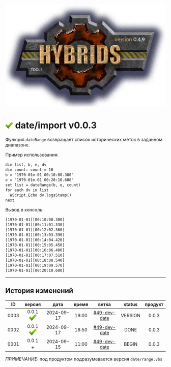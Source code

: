 [![logo](../../logo.png)](../../docs.md "documentation") 

[M]: ../date.md        "родитель"
[P]: ../../icons/progress.png  "в процессе..."
[S]: ../../icons/success.png   "ошибок не обнаружено"
[E]: ../../icons/empty.png     "нет данных"

[![S]][M] date/import v0.0.3
============================
Функция `dateRange` возвращает список исторических меток в заданном диапазоне.  

Пример использования:  

```vbs
dim list, b, e, dv
dim count: count = 10
b = "1970-01m-01 00:10:00.300"
e = "1970-01m-01 00:20:10.600"
set list = dateRange(b, e, count)
for each dv in list
  WScript.Echo dv.logsStamp()
next
```

Вывод в консоль:
```
[1970-01-01][00:10:00.300]
[1970-01-01][00:11:01.330]
[1970-01-01][00:12:02.360]
[1970-01-01][00:13:03.390]
[1970-01-01][00:14:04.420]
[1970-01-01][00:15:05.450]
[1970-01-01][00:16:06.480]
[1970-01-01][00:17:07.510]
[1970-01-01][00:18:08.540]
[1970-01-01][00:19:09.570]
[1970-01-01][00:20:10.600]
```

--------------------------------------------------------------------------------

История изменений 
-----------------

| **ID** |      версия     |    дата    | время |     ветка      | status  | продукт |  
|:------:|:---------------:|:----------:|:-----:|:--------------:|:-------:|:-------:|  
|  0003  | 0.0.1 [![S]][M] | 2024-09-17 | 19:00 | [#49-dev-date] | VERSION |  0.0.3  |  
|  0002  | 0.0.1 [![S]][M] | 2024-09-17 | 18:50 | [#49-dev-date] |  DONE   |  0.0.3  |  
|  0001  | 0.0.1 [![E]][M] | 2024-09-15 | 11:00 | [#49-dev-date] |  BEGIN  |  0.0.3  |  

*ПРИМЕЧАНИЕ:* под продуктом подразумевается версия `date/range.vbs`  

[#49-dev-date]:  ../../history.md#-v049-dev

